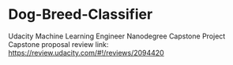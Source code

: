 # Dog-Breed-Classifier
Udacity Machine Learning Engineer Nanodegree Capstone Project
Capstone proposal review link:
https://review.udacity.com/#!/reviews/2094420
